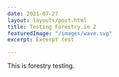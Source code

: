 ```yaml
---
date: 2021-07-27
layout: layouts/post.html
title: Testing Forestry.io 2
featuredImage: "/images/wave.svg"
excerpt: Excerpt test

---
```

This is forestry testing.